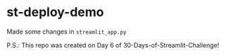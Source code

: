 # st-deploy-demo
Made some changes in `streamlit_app.py` 

<!-- App link --- [![Streamlit App](https://static.streamlit.io/badges/streamlit_badge_black_white.svg)]() -->

P.S.: This repo was created on Day 6 of 30-Days-of-Streamlit-Challenge!
